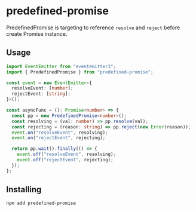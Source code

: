 # predefined-promise

PredefinedPromise is targeting to reference `resolve` and `reject` before create Promise instance.

## Usage

```typescript
import EventEmitter from "eventemitter3";
import { PredefinedPromise } from "predefined-promise";

const event = new EventEmitter<{
  resolveEvent: [number];
  rejectEvent: [string];
}>();

const asyncFunc = (): Promise<number> => {
  const pp = new PredefinedPromise<number>();
  const resolving = (val: number) => pp.resolve(val);
  const rejecting = (reason: string) => pp.reject(new Error(reason));
  event.on("resolveEvent", resolving);
  event.on("rejectEvent", rejecting);

  return pp.wait().finally(() => {
    event.off("resolveEvent", resolving);
    event.off("rejectEvent", rejecting);
  });
};

```

## Installing

```bash
npm add predefined-promise
```
